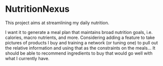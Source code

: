 # NutritionNexus
This project aims at streamlining my daily nutrition.

I want it to generate a meal plan that maintains broad nutrition goals, i.e. calories, macro nutrients, and more. 
Considering adding a feature to take pictures of products I buy and training a network (or tuning one) to pull out the relative information and using that as the constraints on the meals...
It should be able to recommend ingredients to buy that would go well with what I currently have. 
